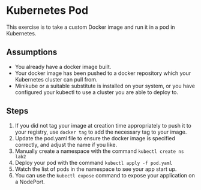 # Kubernetes Pod

This exercise is to take a custom Docker image and run it in a pod in Kubernetes.

## Assumptions

- You already have a docker image built.
- Your docker image has been pushed to a docker repository which your Kubernetes cluster can pull from.
- Minikube or a suitable substitute is installed on your system, or you have configured your kubectl to use a cluster you are able to deploy to.

## Steps

1. If you did not tag your image at creation time appropriately to push it to your registry, use ```docker tag``` to add the necessary tag to your image.
2. Update the pod.yaml file to ensure the docker image is specified correctly, and adjust the name if you like.
3. Manually create a namespace with the command ```kubectl create ns lab2```
4. Deploy your pod with the command ```kubectl apply -f pod.yaml```
5. Watch the list of pods in the namespace to see your app start up.
6. You can use the ```kubectl expose``` command to expose your application on a NodePort.
